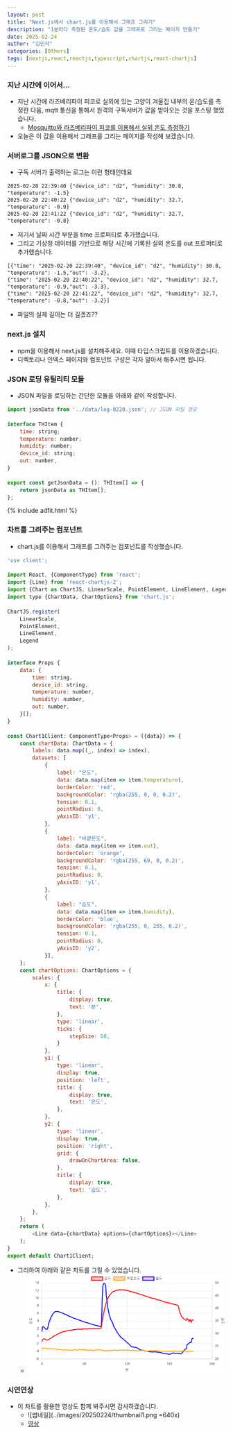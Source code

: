 ```yaml
---
layout: post
title: "Next.js에서 chart.js를 이용해서 그래프 그리기"
description: "1분마다 측정된 온도/습도 값을 그래프로 그리는 페이지 만들기"
date: 2025-02-24
author: "김민석"
categories: [Others]
tags: [nextjs,react,reactjs,typescript,chartjs,react-chartjs]
---
```

### 지난 시간에 이어서...
- 지난 시간에 라즈베리파이 피코로 실외에 있는 고양이 겨울집 내부의 온/습도를 측정한 다음, mqtt 통신을 통해서 원격의 구독서버가 값을 받아오는 것을 포스팅 했었습니다.
    - [Mosquitto와 라즈베리파이 피코를 이용해서 실외 온도 측정하기](https://reddol18.pe.kr/mqtt-pico-mosquitto)
- 오늘은 이 값을 이용해서 그래프를 그리는 페이지를 작성해 보겠습니다.

### 서버로그를 JSON으로 변환
- 구독 서버가 출력하는 로그는 이런 형태인데요

```
2025-02-20 22:39:40 {"device_id": "d2", "humidity": 30.8, "temperature": -1.5}
2025-02-20 22:40:22 {"device_id": "d2", "humidity": 32.7, "temperature": -0.9}
2025-02-20 22:41:22 {"device_id": "d2", "humidity": 32.7, "temperature": -0.8}
```

- 저기서 날짜 시간 부분을 time 프로퍼티로 추가했습니다.
- 그리고 기상청 데이터를 기반으로 해당 시간에 기록된 실외 온도를 out 프로퍼티로 추가했습니다.

```
[{"time": "2025-02-20 22:39:40", "device_id": "d2", "humidity": 30.8, "temperature": -1.5,"out": -3.2},
{"time": "2025-02-20 22:40:22", "device_id": "d2", "humidity": 32.7, "temperature": -0.9,"out": -3.3},
{"time": "2025-02-20 22:41:22", "device_id": "d2", "humidity": 32.7, "temperature": -0.8,"out": -3.2}]
```

- 파일의 실제 길이는 더 길겠죠?? 

### next.js 설치
- npm을 이용해서 next.js를 설치해주세요. 이때 타입스크립트를 이용하겠습니다.
- 디렉토리나 인덱스 페이지와 컴포넌트 구성은 각자 알아서 해주시면 됩니다.


### JSON 로딩 유틸리티 모듈
- JSON 파일을 로딩하는 간단한 모듈을 아래와 같이 작성합니다.

```javascript
import jsonData from '../data/log-0220.json'; // JSON 파일 경로

interface THItem {
    time: string;
    temperature: number;
    humidity: number;
    device_id: string;
    out: number,
}

export const getJsonData = (): THItem[] => {
    return jsonData as THItem[];
};
```

{% include adfit.html %}    

### 차트를 그려주는 컴포넌트
- chart.js를 이용해서 그래프를 그려주는 컴포넌트를 작성했습니다.

```javascript
'use client';

import React, {ComponentType} from 'react';
import {Line} from 'react-chartjs-2';
import {Chart as ChartJS, LinearScale, PointElement, LineElement, Legend} from 'chart.js';
import type {ChartData, ChartOptions} from 'chart.js';

ChartJS.register(
    LinearScale,
    PointElement,
    LineElement,
    Legend
);

interface Props {
    data: {
        time: string,
        device_id: string,
        temperature: number,
        humidity: number,
        out: number,
    }[];
}

const Chart1Client: ComponentType<Props> = ({data}) => {
    const chartData: ChartData = {
        labels: data.map((_, index) => index),
        datasets: [
            {
                label: "온도",
                data: data.map(item => item.temperature),
                borderColor: 'red',
                backgroundColor: 'rgba(255, 0, 0, 0.2)',
                tension: 0.1,
                pointRadius: 0,
                yAxisID: 'y1',
            },
            {
                label: "바깥온도",
                data: data.map(item => item.out),
                borderColor: 'orange',
                backgroundColor: 'rgba(255, 69, 0, 0.2)',
                tension: 0.1,
                pointRadius: 0,
                yAxisID: 'y1',
            },
            {
                label: "습도",
                data: data.map(item => item.humidity),
                borderColor: 'blue',
                backgroundColor: 'rgba(255, 0, 255, 0.2)',
                tension: 0.1,
                pointRadius: 0,
                yAxisID: 'y2',
            }],
    };
    const chartOptions: ChartOptions = {
        scales: {
            x: {
                title: {
                    display: true,
                    text: '분',
                },
                type: 'linear',
                ticks: {
                    stepSize: 60,
                }
            },
            y1: {
                type: 'linear',
                display: true,
                position: 'left',
                title: {
                    display: true,
                    text: '온도',
                },
            },
            y2: {
                type: 'linear',
                display: true,
                position: 'right',
                grid: {
                    drawOnChartArea: false,
                },
                title: {
                    display: true,
                    text: '습도',
                },
            },
        },
    };
    return (
        <Line data={chartData} options={chartOptions}></Line>
    );
}
export default Chart1Client;
```

- 그리하여 아래와 같은 차트를 그릴 수 있었습니다.
    - ![그래프](../images/20250224/image.png)


### 시연연상
- 이 차트를 활용한 영상도 함께 봐주시면 감사하겠습니다.
    - ![썸네일](../images/20250224/thumbnail1.png =640x)
    - [영상](https://youtu.be/2760mVtlEIU)